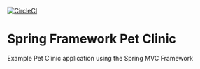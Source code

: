 
[![CircleCI](https://circleci.com/gh/MahmudSiraj/sfg-pet-clinic.svg?style=svg)](https://circleci.com/gh/MahmudSiraj/sfg-pet-clinic)

# Spring Framework Pet Clinic

Example Pet Clinic application using the Spring MVC Framework